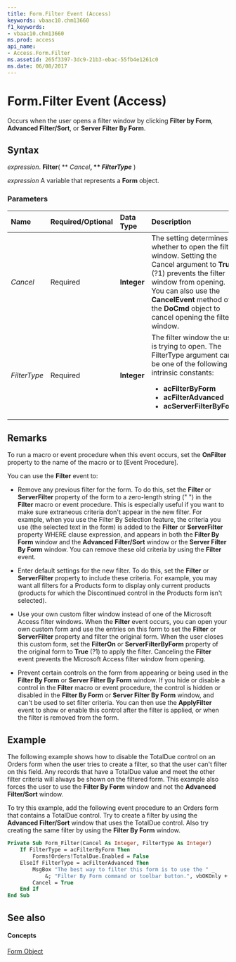 ```yaml
---
title: Form.Filter Event (Access)
keywords: vbaac10.chm13660
f1_keywords:
- vbaac10.chm13660
ms.prod: access
api_name:
- Access.Form.Filter
ms.assetid: 265f3397-3dc9-21b3-ebac-55fb4e1261c0
ms.date: 06/08/2017
---
```



# Form.Filter Event (Access)

Occurs when the user opens a filter window by clicking **Filter by Form**, **Advanced Filter/Sort**, or **Server Filter By Form**.


## Syntax

 _expression_. **Filter**( ** _Cancel_**, ** _FilterType_** )

 _expression_ A variable that represents a **Form** object.


### Parameters



|**Name**|**Required/Optional**|**Data Type**|**Description**|
|:-----|:-----|:-----|:-----|
| _Cancel_|Required|**Integer**|The setting determines whether to open the filter window. Setting the Cancel argument to **True** (?1) prevents the filter window from opening. You can also use the **CancelEvent** method of the **DoCmd** object to cancel opening the filter window.|
| _FilterType_|Required|**Integer**|The filter window the user is trying to open. The FilterType argument can be one of the following intrinsic constants:<ul><li><b>acFilterByForm</b></li><li><b>acFilterAdvanced</b></li><li><b>acServerFilterByForm</b></li></ul>|


## Remarks

To run a macro or event procedure when this event occurs, set the **OnFilter** property to the name of the macro or to [Event Procedure].

You can use the **Filter** event to:


- Remove any previous filter for the form. To do this, set the **Filter** or **ServerFilter** property of the form to a zero-length string (" ") in the **Filter** macro or event procedure. This is especially useful if you want to make sure extraneous criteria don't appear in the new filter. For example, when you use the Filter By Selection feature, the criteria you use (the selected text in the form) is added to the **Filter** or **ServerFilter** property WHERE clause expression, and appears in both the **Filter By Form** window and the **Advanced Filter/Sort** window or the **Server Filter By Form** window. You can remove these old criteria by using the **Filter** event.
    
- Enter default settings for the new filter. To do this, set the **Filter** or **ServerFilter** property to include these criteria. For example, you may want all filters for a Products form to display only current products (products for which the Discontinued control in the Products form isn't selected).
    
- Use your own custom filter window instead of one of the Microsoft Access filter windows. When the **Filter** event occurs, you can open your own custom form and use the entries on this form to set the **Filter** or **ServerFilter** property and filter the original form. When the user closes this custom form, set the **FilterOn** or **ServerFilterByForm** property of the original form to **True** (?1) to apply the filter. Canceling the **Filter** event prevents the Microsoft Access filter window from opening.
    
- Prevent certain controls on the form from appearing or being used in the **Filter By Form** or **Server Filter By Form** window. If you hide or disable a control in the **Filter** macro or event procedure, the control is hidden or disabled in the **Filter By Form** or **Server Filter By Form** window, and can't be used to set filter criteria. You can then use the **ApplyFilter** event to show or enable this control after the filter is applied, or when the filter is removed from the form.
    

## Example

The following example shows how to disable the TotalDue control on an Orders form when the user tries to create a filter, so that the user can't filter on this field. Any records that have a TotalDue value and meet the other filter criteria will always be shown on the filtered form. This example also forces the user to use the **Filter By Form** window and not the **Advanced Filter/Sort** window.

To try this example, add the following event procedure to an Orders form that contains a TotalDue control. Try to create a filter by using the **Advanced Filter/Sort** window that uses the TotalDue control. Also try creating the same filter by using the **Filter By Form** window.




```vb
Private Sub Form_Filter(Cancel As Integer, FilterType As Integer) 
    If FilterType = acFilterByForm Then 
        Forms!Orders!TotalDue.Enabled = False 
    ElseIf FilterType = acFilterAdvanced Then 
        MsgBox "The best way to filter this form is to use the " _ 
            &; "Filter By Form command or toolbar button.", vbOKOnly + vbInformation 
        Cancel = True 
    End If 
End Sub
```


## See also


#### Concepts


[Form Object](form-object-access.md)

